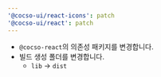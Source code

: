 ```yaml
---
'@cocso-ui/react-icons': patch
'@cocso-ui/react': patch
---
```


- `@cocso-react`의 의존성 패키지를 변경합니다.
- 빌드 생성 폴더를 변경합니다.
  - `lib` → `dist`
